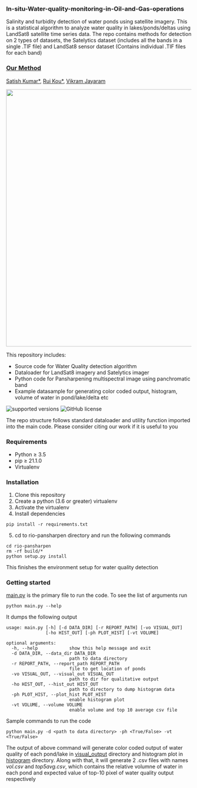 ### In-situ-Water-quality-monitoring-in-Oil-and-Gas-operations
Salinity and turbidity detection of water ponds using satellite imagery. This is a statistical algorithm to analyze water quality in lakes/ponds/deltas using LandSat8 satellite time series data. The repo contains methods for detection on 2 types of datasets, the Satelytics dataset (includes all the bands in a single .TIF file) and LandSat8 sensor dataset (Contains individual .TIF files for each band)

### [**Our Method**](to-be-released-soon)
[Satish Kumar*](https://www.linkedin.com/in/satish-kumar-81912540/), [Rui Kou*](https://www.linkedin.com/in/rui-kou/), [Vikram Jayaram](https://www.linkedin.com/in/vjayaram/)

<img src="https://github.com/satish1901/In-situ-Water-quality-monitoring-in-Oil-and-Gas-operations/blob/main/.readfiles/method_overview.gif" width="700">

This repository includes:
* Source code for Water Quality detection algorithm
* Dataloader for LandSat8 imagery and Satelytics imager
* Python code for Pansharpening multispectral image using panchromatic band
* Example datasample for generating color coded output, histogram, volume of water in pond/lake/delta etc

![supported versions](https://img.shields.io/badge/python-(3.5--3.8)-brightgreen/?style=flat&logo=python&color=green)
![GitHub license](https://img.shields.io/cocoapods/l/AFNetworking)

The repo structure follows standard dataloader and utility function imported into the main code. Please consider citing our work if it is useful to you

### Requirements
* Python ≥ 3.5
* pip ≥ 21.1.0
* Virtualenv

### Installation
1. Clone this repository
2. Create a python (3.6 or greater) virtualenv
3. Activate the virtualenv
4. Install dependencies
```
pip install -r requirements.txt
```
5. cd to rio-pansharpen directory and run the following commands
```
cd rio-pansharpen
rm -rf build/*
python setup.py install
```
This finishes the environment setup for water quality detection

### Getting started
[main.py](https://github.com/satish1901/In-situ-Water-quality-monitoring-in-Oil-and-Gas-operations/blob/main/main.py) is the primary file to run the code. To see the list of arguments run
```
python main.py --help
```
It dumps the following output
```
usage: main.py [-h] [-d DATA_DIR] [-r REPORT_PATH] [-vo VISUAL_OUT]
               [-ho HIST_OUT] [-ph PLOT_HIST] [-vt VOLUME]

optional arguments:
  -h, --help            show this help message and exit
  -d DATA_DIR, --data_dir DATA_DIR
                        path to data directory
  -r REPORT_PATH, --report_path REPORT_PATH
                        file to get location of ponds
  -vo VISUAL_OUT, --visual_out VISUAL_OUT
                        path to dir for qualitative output
  -ho HIST_OUT, --hist_out HIST_OUT
                        path to directory to dump histogram data
  -ph PLOT_HIST, --plot_hist PLOT_HIST
                        enable histogram plot
  -vt VOLUME, --volume VOLUME
                        enable volume and top 10 average csv file
```
Sample commands to run the code 
```
python main.py -d <path to data directory> -ph <True/False> -vt <True/False>
```
The output of above command will generate color coded output of water quality of each pond/lake in [visual_output](https://github.com/satish1901/water_quality_detection_from_LandSat8/tree/main/visual_output) directory and histogram plot in [histogram](https://github.com/satish1901/water_quality_detection_from_LandSat8/tree/main/histogram) directory. Along with that, it will generate 2 .csv files with names *vol.csv* and *top5avg.csv*, which contains the relative volumne of water in each pond and expected value of top-10 pixel of water quality output respectively
